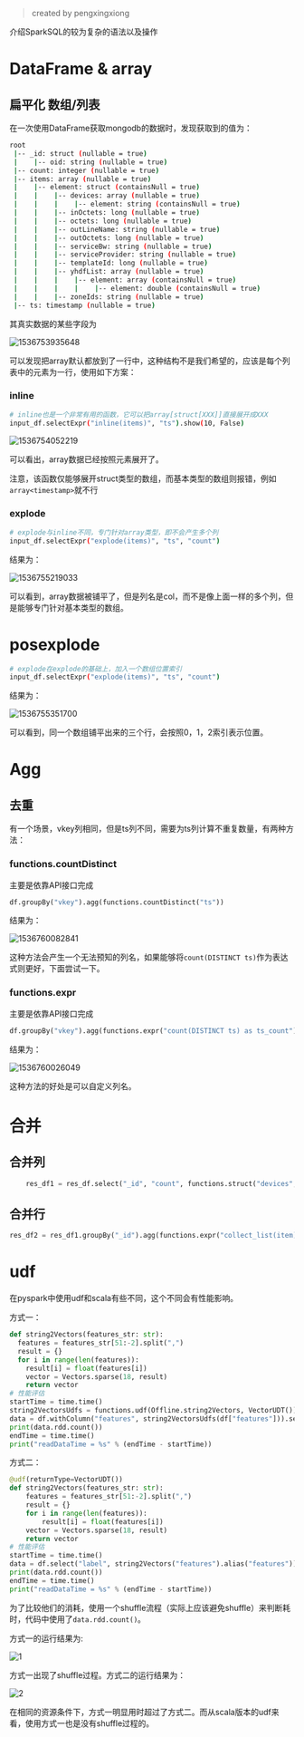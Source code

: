 > created by pengxingxiong

介绍SparkSQL的较为复杂的语法以及操作

# DataFrame & array

## 扁平化 数组/列表

在一次使用DataFrame获取mongodb的数据时，发现获取到的值为：

```sh
root
 |-- _id: struct (nullable = true)
 |    |-- oid: string (nullable = true)
 |-- count: integer (nullable = true)
 |-- items: array (nullable = true)
 |    |-- element: struct (containsNull = true)
 |    |    |-- devices: array (nullable = true)
 |    |    |    |-- element: string (containsNull = true)
 |    |    |-- inOctets: long (nullable = true)
 |    |    |-- octets: long (nullable = true)
 |    |    |-- outLineName: string (nullable = true)
 |    |    |-- outOctets: long (nullable = true)
 |    |    |-- serviceBw: string (nullable = true)
 |    |    |-- serviceProvider: string (nullable = true)
 |    |    |-- templateId: long (nullable = true)
 |    |    |-- yhdfList: array (nullable = true)
 |    |    |    |-- element: array (containsNull = true)
 |    |    |    |    |-- element: double (containsNull = true)
 |    |    |-- zoneIds: string (nullable = true)
 |-- ts: timestamp (nullable = true)
```

其真实数据的某些字段为

![1536753935648](assets/1536753935648.png)

可以发现把array默认都放到了一行中，这种结构不是我们希望的，应该是每个列表中的元素为一行，使用如下方案：

### inline

```sh
# inline也是一个非常有用的函数，它可以把array[struct[XXX]]直接展开成XXX
input_df.selectExpr("inline(items)", "ts").show(10, False)
```

![1536754052219](assets/1536754052219.png)

可以看出，array数据已经按照元素展开了。

注意，该函数仅能够展开struct类型的数组，而基本类型的数组则报错，例如`array<timestamp>`就不行

### explode

```sh
# explode与inline不同，专门针对array类型，即不会产生多个列
input_df.selectExpr("explode(items)", "ts", "count")
```

结果为：

![1536755219033](assets/1536755219033.png)

可以看到，array数据被铺平了，但是列名是col，而不是像上面一样的多个列，但是能够专门针对基本类型的数组。

# posexplode

```sh
# explode在explode的基础上，加入一个数组位置索引
input_df.selectExpr("explode(items)", "ts", "count")
```

结果为：

![1536755351700](assets/1536755351700.png)

可以看到，同一个数组铺平出来的三个行，会按照0，1，2索引表示位置。

# Agg

## 去重

有一个场景，vkey列相同，但是ts列不同，需要为ts列计算不重复数量，有两种方法：

### functions.countDistinct

主要是依靠API接口完成

```python
df.groupBy("vkey").agg(functions.countDistinct("ts"))
```

结果为：

![1536760082841](assets/1536760082841.png)

这种方法会产生一个无法预知的列名，如果能够将`count(DISTINCT ts)`作为表达式则更好，下面尝试一下。

### functions.expr

主要是依靠API接口完成

```python
df.groupBy("vkey").agg(functions.expr("count(DISTINCT ts) as ts_count"))
```

结果为：

![1536760026049](assets/1536760026049.png)

这种方法的好处是可以自定义列名。

# 合并

## 合并列

```python
    res_df1 = res_df.select("_id", "count", functions.struct("devices", "inOctets", "octets", "outLineName", "outOctets")
```

## 合并行

```python
res_df2 = res_df1.groupBy("_id").agg(functions.expr("collect_list(item) as items"))
```



# udf

在pyspark中使用udf和scala有些不同，这个不同会有性能影响。

方式一：

```python
def string2Vectors(features_str: str):
  features = features_str[51:-2].split(",")
  result = {}
  for i in range(len(features)):
    result[i] = float(features[i])
    vector = Vectors.sparse(18, result)
    return vector
# 性能评估
startTime = time.time()
string2VectorsUdfs = functions.udf(Offline.string2Vectors, VectorUDT())
data = df.withColumn("features", string2VectorsUdfs(df["features"])).select("label", "features")
print(data.rdd.count())
endTime = time.time()
print("readDataTime = %s" % (endTime - startTime))
```

方式二：

```python
@udf(returnType=VectorUDT())
def string2Vectors(features_str: str):
    features = features_str[51:-2].split(",")
    result = {}
    for i in range(len(features)):
        result[i] = float(features[i])
    vector = Vectors.sparse(18, result)
    return vector
# 性能评估
startTime = time.time()
data = df.select("label", string2Vectors("features").alias("features"))
print(data.rdd.count())
endTime = time.time()
print("readDataTime = %s" % (endTime - startTime))
```

为了比较他们的消耗，使用一个shuffle流程（实际上应该避免shuffle）来判断耗时，代码中使用了`data.rdd.count()`。

方式一的运行结果为:

![1](assets/1.png)

方式一出现了shuffle过程。方式二的运行结果为：

![2](assets/2.png)

在相同的资源条件下，方式一明显用时超过了方式二。而从scala版本的udf来看，使用方式一也是没有shuffle过程的。

